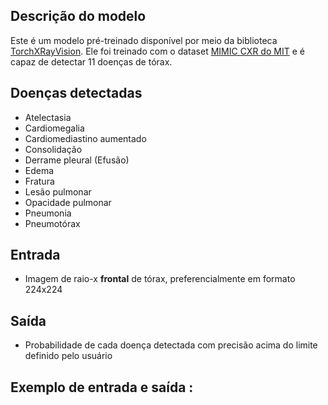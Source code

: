 ##  Descrição do modelo
Este é um modelo pré-treinado disponível por meio da biblioteca [TorchXRayVision](https://github.com/mlmed/torchxrayvision). Ele foi treinado com o dataset [MIMIC CXR do MIT](https://github.com/MIT-LCP/mimic-cxr) e é capaz de detectar 11 doenças de tórax.

## Doenças detectadas
- Atelectasia
- Cardiomegalia
- Cardiomediastino aumentado
- Consolidação
- Derrame pleural (Efusão)
- Edema
- Fratura
- Lesão pulmonar
- Opacidade pulmonar
- Pneumonia
- Pneumotórax

## Entrada
- Imagem de raio-x **frontal** de tórax, preferencialmente em formato 224x224

## Saída
- Probabilidade de cada doença detectada com precisão acima do limite definido pelo usuário

## Exemplo de entrada e saída  :
